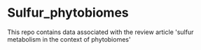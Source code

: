 # Sulfur_phytobiomes
This repo contains data associated with the review article 'sulfur metabolism in the context of phytobiomes'
